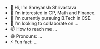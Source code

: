 - 👋 Hi, I’m Shreyansh Shrivastava
- 👀 I’m interested in CP, Math and Finance.
- 🌱 I’m currently pursuing B.Tech in CSE.
- 💞️ I’m looking to collaborate on ...
- 📫 How to reach me ...
- 😄 Pronouns: ...
- ⚡ Fun fact: ...

<!---
creydit/creydit is a ✨ special ✨ repository because its `README.md` (this file) appears on your GitHub profile.
You can click the Preview link to take a look at your changes.
--->
